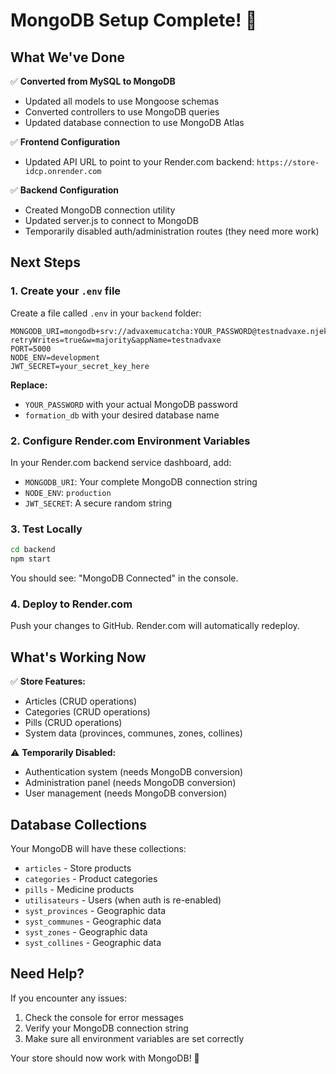 # MongoDB Setup Complete! 🎉

## What We've Done

✅ **Converted from MySQL to MongoDB**
- Updated all models to use Mongoose schemas
- Converted controllers to use MongoDB queries
- Updated database connection to use MongoDB Atlas

✅ **Frontend Configuration**
- Updated API URL to point to your Render.com backend: `https://store-idcp.onrender.com`

✅ **Backend Configuration**
- Created MongoDB connection utility
- Updated server.js to connect to MongoDB
- Temporarily disabled auth/administration routes (they need more work)

## Next Steps

### 1. Create your `.env` file
Create a file called `.env` in your `backend` folder:

```
MONGODB_URI=mongodb+srv://advaxemucatcha:YOUR_PASSWORD@testnadvaxe.njekv2t.mongodb.net/formation_db?retryWrites=true&w=majority&appName=testnadvaxe
PORT=5000
NODE_ENV=development
JWT_SECRET=your_secret_key_here
```

**Replace:**
- `YOUR_PASSWORD` with your actual MongoDB password
- `formation_db` with your desired database name

### 2. Configure Render.com Environment Variables
In your Render.com backend service dashboard, add:

- `MONGODB_URI`: Your complete MongoDB connection string
- `NODE_ENV`: `production`
- `JWT_SECRET`: A secure random string

### 3. Test Locally
```bash
cd backend
npm start
```

You should see: "MongoDB Connected" in the console.

### 4. Deploy to Render.com
Push your changes to GitHub. Render.com will automatically redeploy.

## What's Working Now

✅ **Store Features:**
- Articles (CRUD operations)
- Categories (CRUD operations)  
- Pills (CRUD operations)
- System data (provinces, communes, zones, collines)

⚠️ **Temporarily Disabled:**
- Authentication system (needs MongoDB conversion)
- Administration panel (needs MongoDB conversion)
- User management (needs MongoDB conversion)

## Database Collections

Your MongoDB will have these collections:
- `articles` - Store products
- `categories` - Product categories
- `pills` - Medicine products
- `utilisateurs` - Users (when auth is re-enabled)
- `syst_provinces` - Geographic data
- `syst_communes` - Geographic data
- `syst_zones` - Geographic data
- `syst_collines` - Geographic data

## Need Help?

If you encounter any issues:
1. Check the console for error messages
2. Verify your MongoDB connection string
3. Make sure all environment variables are set correctly

Your store should now work with MongoDB! 🚀 